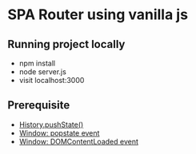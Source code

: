 # SPA Router using vanilla js

## Running project locally
- npm install
- node server.js
- visit localhost:3000

## Prerequisite
- [History.pushState()](https://developer.mozilla.org/en-US/docs/Web/API/History/pushState)
- [Window: popstate event](https://developer.mozilla.org/en-US/docs/Web/API/Window/popstate_event)
- [Window: DOMContentLoaded event](https://developer.mozilla.org/en-US/docs/Web/API/Window/DOMContentLoaded_event)
